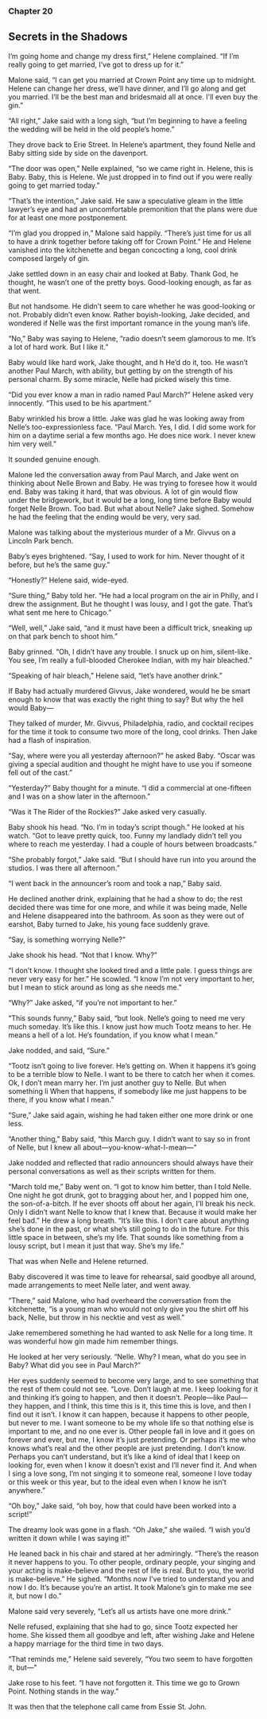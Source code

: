 ### Chapter 20
## Secrets in the Shadows

I’m going home and change my dress first,” Helene complained. “If I’m really going to get married, I’ve got to dress up for it.”

Malone said, “I can get you married at Crown Point any time up to midnight. Helene can change her dress, we’ll have dinner, and I’ll go along and get you married. I’ll be the best man and bridesmaid all at once. I'll even buy the gin.”

“All right,” Jake said with a long sigh, “but I’m beginning to have a feeling the wedding will be held in the old people’s home.”

They drove back to Erie Street. In Helene’s apartment, they found Nelle and Baby sitting side by side on the davenport.

“The door was open,” Nelle explained, “so we came right in. Helene, this is Baby. Baby, this is Helene. We just dropped in to find out if you were really going to get married today.”

“That’s the intention,” Jake said. He saw a speculative gleam in the little lawyer’s eye and had an uncomfortable premonition that the plans were due for at least one more postponement.

“I’m glad you dropped in,” Malone said happily. “There’s just time for us all to have a drink together before taking off for Crown Point.” He and Helene vanished into the kitchenette and began concocting a long, cool drink composed largely of gin.

Jake settled down in an easy chair and looked at Baby. Thank God, he thought, he wasn’t one of the pretty boys. Good-looking enough, as far as that went.

But not handsome. He didn’t seem to care whether he was good-looking or not. Probably didn’t even know. Rather boyish-looking, Jake decided, and wondered if Nelle was the first important romance in the young man’s life.

“No,” Baby was saying to Helene, “radio doesn’t seem glamorous to me. It’s a lot of hard work. But I like it.”

Baby would like hard work, Jake thought, and h
He’d do it, too. He wasn’t another Paul March, with ability, but getting by on the strength of his personal charm. By some miracle, Nelle had picked wisely this time.

“Did you ever know a man in radio named Paul March?” Helene asked very innocently. “This used to be his apartment.”

Baby wrinkled his brow a little. Jake was glad he was looking away from Nelle’s too-expressionless face. “Paul March. Yes, I did. I did some work for him on a daytime serial a few months ago. He does nice work. I never knew him very well.”

It sounded genuine enough.

Malone led the conversation away from Paul March, and Jake went on thinking about Nelle Brown and Baby. He was trying to foresee how it would end. Baby was taking it hard, that was obvious. A lot of gin would flow under the bridgework, but it would be a long, long time before Baby would forget Nelle Brown. Too bad. But what about Nelle? Jake sighed. Somehow he had the feeling that the ending would be very, very sad.

Malone was talking about the mysterious murder of a Mr. Givvus on a Lincoln Park bench.

Baby’s eyes brightened. “Say, I used to work for him. Never thought of it before, but he’s the same guy.”

“Honestly?” Helene said, wide-eyed.

“Sure thing,” Baby told her. “He had a local program on the air in Philly, and I drew the assignment. But he thought I was lousy, and I got the gate. That’s what sent me here to Chicago.”

“Well, well,” Jake said, “and it must have been a difficult trick, sneaking up on that park bench to shoot him.”

Baby grinned. “Oh, I didn’t have any trouble. I snuck up on him, silent-like. You see, I’m really a full-blooded Cherokee Indian, with my hair bleached.”

“Speaking of hair bleach,” Helene said, “let’s have another drink.”

If Baby had actually murdered Givvus, Jake wondered, would he be smart enough to know that was exactly the right thing to say? But why the hell would Baby—

They talked of murder, Mr. Givvus, Philadelphia, radio, and cocktail recipes for the time it took to consume two more of the long, cool drinks. Then Jake had a flash of inspiration.

“Say, where were you all yesterday afternoon?” he asked Baby. “Oscar was giving a special audition and thought he might have to use you if someone fell out of the cast.”

“Yesterday?” Baby thought for a minute. “I did a commercial at one-fifteen and I was on a show later in the afternoon.”

“Was it The Rider of the Rockies?” Jake asked very casually.

Baby shook his head. “No. I’m in today’s script though.” He looked at his watch. “Got to leave pretty quick, too. Funny my landlady didn’t tell you where to reach me yesterday. I had a couple of hours between broadcasts.”

“She probably forgot,” Jake said. “But I should have run into you around the studios. I was there all afternoon.”

“I went back in the announcer’s room and took a nap,” Baby said.

He declined another drink, explaining that he had a show to do; the rest decided there was time for one more, and while it was being made, Nelle and Helene disappeared into the bathroom. As soon as they were out of earshot, Baby turned to Jake, his young face suddenly grave.

“Say, is something worrying Nelle?”

Jake shook his head. “Not that I know. Why?”

“I don’t know. I thought she looked tired and a little pale. I guess things are never very easy for her.” He scowled. “I know I’m not very important to her, but I mean to stick around as long as she needs me.”

“Why?” Jake asked, “if you’re not important to her.”

“This sounds funny,” Baby said, “but look. Nelle’s going to need me very much someday. It’s like this. I know just how much Tootz means to her. He means a hell of a lot. He’s foundation, if you know what I mean.”

Jake nodded, and said, “Sure.”

“Tootz isn’t going to live forever. He’s getting on. When it happens it’s going to be a terrible blow to Nelle. I want to be there to catch her when it comes. Ok, I don’t mean marry her. I’m just another guy to Nelle. But when something li
When that happens, if somebody like me just happens to be there, if you know what I mean.”

“Sure,” Jake said again, wishing he had taken either one more drink or one less.

“Another thing,” Baby said, “this March guy. I didn’t want to say so in front of Nelle, but I knew all about—you-know-what-I-mean—"

Jake nodded and reflected that radio announcers should always have their personal conversations as well as their scripts written for them.

“March told me,” Baby went on. “I got to know him better, than I told Nelle. One night he got drunk, got to bragging about her, and I popped him one, the son-of-a-bitch. If he ever shoots off about her again, I'll break his neck. Only I didn’t want Nelle to know that I knew that. Because it would make her feel bad.” He drew a long breath. “It’s like this. I don’t care about anything she’s done in the past, or what she’s still going to do in the future. For this little space in between, she’s my life. That sounds like something from a lousy script, but I mean it just that way. She’s my life.”

That was when Nelle and Helene returned.

Baby discovered it was time to leave for rehearsal, said goodbye all around, made arrangements to meet Nelle later, and went away.

“There,” said Malone, who had overheard the conversation from the kitchenette, “is a young man who would not only give you the shirt off his back, Nelle, but throw in his necktie and vest as well.”

Jake remembered something he had wanted to ask Nelle for a long time. It was wonderful how gin made him remember things.

He looked at her very seriously. “Nelle. Why? I mean, what do you see in Baby? What did you see in Paul March?”

Her eyes suddenly seemed to become very large, and to see something that the rest of them could not see. “Love. Don’t laugh at me. I keep looking for it and thinking it’s going to happen, and then it doesn’t. People—like Paul—they happen, and I think, this time this is it, this time this is love, and then I find out it isn’t. I know it can happen, because it happens to other people, but never to me. I want someone to be my whole life so that nothing else is important to me, and no one ever is. Other people fall in love and it goes on forever and ever, but me, I know it’s just pretending. Or perhaps it’s me who knows what’s real and the other people are just pretending. I don’t know. Perhaps you can’t understand, but it’s like a kind of ideal that I keep on looking for, even when I know it doesn’t exist and I’ll never find it. And when I sing a love song, I’m not singing it to someone real, someone I love today or this week or this year, but to the ideal even when I know he isn’t anywhere.”

“Oh boy,” Jake said, “oh boy, how that could have been worked into a script!”

The dreamy look was gone in a flash. “Oh Jake,” she wailed. “I wish you’d written it down while I was saying it!”

He leaned back in his chair and stared at her admiringly. “There’s the reason it never happens to you. To other people, ordinary people, your singing and your acting is make-believe and the rest of life is real. But to you, the world is make-believe.” He sighed. “Months now I've tried to understand you and now I do. It’s because you’re an artist. It took Malone’s gin to make me see it, but now I do.”

Malone said very severely, “Let’s all us artists have one more drink.”

Nelle refused, explaining that she had to go, since Tootz expected her home. She kissed them all goodbye and left, after wishing Jake and Helene a happy marriage for the third time in two days.

“That reminds me,” Helene said severely, “You two seem to have forgotten it, but—"

Jake rose to his feet. “I have not forgotten it. This time we go to Grown Point. Nothing stands in the way.”

It was then that the telephone call came from Essie St. John.

